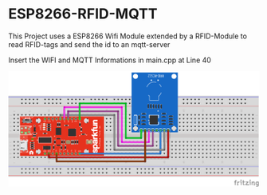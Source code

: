 # ESP8266-RFID-MQTT
This Project uses a ESP8266 Wifi  Module extended by a RFID-Module to read RFID-tags and send the id to an mqtt-server

Insert the WIFI and MQTT Informations in main.cpp at Line 40

![alt text](https://github.com/hermajul/ESP8266-RFID-MQTT/blob/master/img/Connection.png)

